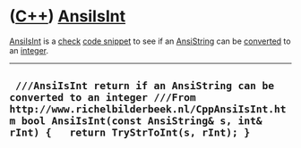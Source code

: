 # ([C++](Cpp.md)) [AnsiIsInt](CppAnsiIsInt.md)

[AnsiIsInt](CppAnsiIsInt.md) is a [check](CppCheck.md) [code
snippet](CppCodeSnippets.md) to see if an
[AnsiString](CppAnsiString.md) can be [converted](CppConvert.md) to an
[integer](CppInt.md).

  ------------------------------------------------------------------------------------------------------------------------------------------------------------------------------------------------------------------
  ` ///AnsiIsInt return if an AnsiString can be converted to an integer ///From http://www.richelbilderbeek.nl/CppAnsiIsInt.htm bool AnsiIsInt(const AnsiString& s, int& rInt) {   return TryStrToInt(s, rInt); }`
  ------------------------------------------------------------------------------------------------------------------------------------------------------------------------------------------------------------------
